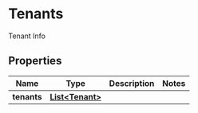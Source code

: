 

# Tenants

Tenant Info

## Properties

| Name | Type | Description | Notes |
|------------ | ------------- | ------------- | -------------|
|**tenants** | [**List&lt;Tenant&gt;**](Tenant.md) |  |  |



